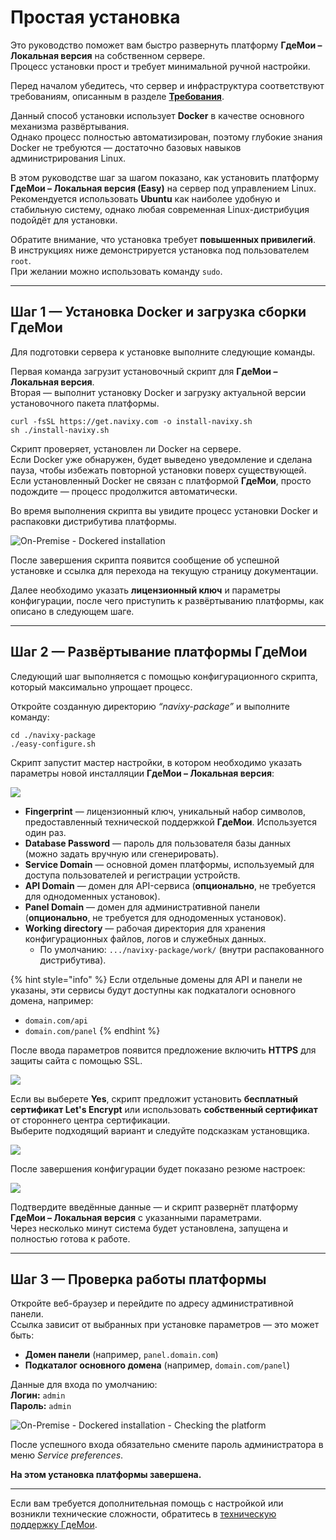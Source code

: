 # Простая установка

Это руководство поможет вам быстро развернуть платформу **ГдеМои – Локальная версия** на собственном сервере.  
Процесс установки прост и требует минимальной ручной настройки.

Перед началом убедитесь, что сервер и инфраструктура соответствуют требованиям, описанным в разделе [**Требования**](../requirements/).

Данный способ установки использует **Docker** в качестве основного механизма развёртывания.  
Однако процесс полностью автоматизирован, поэтому глубокие знания Docker не требуются — достаточно базовых навыков администрирования Linux.

В этом руководстве шаг за шагом показано, как установить платформу **ГдеМои – Локальная версия (Easy)** на сервер под управлением Linux.  
Рекомендуется использовать **Ubuntu** как наиболее удобную и стабильную систему, однако любая современная Linux-дистрибуция подойдёт для установки.

Обратите внимание, что установка требует **повышенных привилегий**.  
В инструкциях ниже демонстрируется установка под пользователем `root`.  
При желании можно использовать команду `sudo`.

---

## Шаг 1 — Установка Docker и загрузка сборки ГдеМои

Для подготовки сервера к установке выполните следующие команды.

Первая команда загрузит установочный скрипт для **ГдеМои – Локальная версия**.  
Вторая — выполнит установку Docker и загрузку актуальной версии установочного пакета платформы.

```
curl -fsSL https://get.navixy.com -o install-navixy.sh
sh ./install-navixy.sh
```

Скрипт проверяет, установлен ли Docker на сервере.  
Если Docker уже обнаружен, будет выведено уведомление и сделана пауза, чтобы избежать повторной установки поверх существующей.  
Если установленный Docker не связан с платформой **ГдеМои**, просто подождите — процесс продолжится автоматически.

Во время выполнения скрипта вы увидите процесс установки Docker и распаковки дистрибутива платформы.

![On-Premise - Dockered installation](../../../on-premise/on-premise/platform-installation/attachments/newdocker.gif)

После завершения скрипта появится сообщение об успешной установке и ссылка для перехода на текущую страницу документации.

Далее необходимо указать **лицензионный ключ** и параметры конфигурации, после чего приступить к развёртыванию платформы, как описано в следующем шаге.

---

## Шаг 2 — Развёртывание платформы ГдеМои

Следующий шаг выполняется с помощью конфигурационного скрипта, который максимально упрощает процесс.

Откройте созданную директорию _“navixy-package”_ и выполните команду:

```
cd ./navixy-package
./easy-configure.sh
```


Скрипт запустит мастер настройки, в котором необходимо указать параметры новой инсталляции **ГдеМои – Локальная версия**:

![](../../../on-premise/on-premise/platform-installation/attachments/image-20250306-184855.png)

* **Fingerprint** — лицензионный ключ, уникальный набор символов, предоставленный технической поддержкой **ГдеМои**. Используется один раз.  
* **Database Password** — пароль для пользователя базы данных (можно задать вручную или сгенерировать).  
* **Service Domain** — основной домен платформы, используемый для доступа пользователей и регистрации устройств.  
* **API Domain** — домен для API-сервиса (**опционально**, не требуется для однодоменных установок).  
* **Panel Domain** — домен для административной панели (**опционально**, не требуется для однодоменных установок).  
* **Working directory** — рабочая директория для хранения конфигурационных файлов, логов и служебных данных.  
  * По умолчанию: `.../navixy-package/work/` (внутри распакованного дистрибутива).  

{% hint style="info" %}
Если отдельные домены для API и панели не указаны, эти сервисы будут доступны как подкаталоги основного домена, например:

* `domain.com/api`  
* `domain.com/panel`
{% endhint %}

После ввода параметров появится предложение включить **HTTPS** для защиты сайта с помощью SSL.

![](../../../on-premise/on-premise/platform-installation/attachments/image-20250306-191609.png)

Если вы выберете **Yes**, скрипт предложит установить **бесплатный сертификат Let's Encrypt** или использовать **собственный сертификат** от стороннего центра сертификации.  
Выберите подходящий вариант и следуйте подсказкам установщика.

![](../../../on-premise/on-premise/platform-installation/attachments/image-20250306-191842.png)

После завершения конфигурации будет показано резюме настроек:

![](../../../on-premise/on-premise/platform-installation/attachments/image-20250306-192813.png)

Подтвердите введённые данные — и скрипт развернёт платформу **ГдеМои – Локальная версия** с указанными параметрами.  
Через несколько минут система будет установлена, запущена и полностью готова к работе.

---

## Шаг 3 — Проверка работы платформы

Откройте веб-браузер и перейдите по адресу административной панели.  
Ссылка зависит от выбранных при установке параметров — это может быть:

* **Домен панели** (например, `panel.domain.com`)  
* **Подкаталог основного домена** (например, `domain.com/panel`)  

Данные для входа по умолчанию:  
**Логин:** `admin`  
**Пароль:** `admin`

![On-Premise - Dockered installation - Checking the platform](../../../on-premise/on-premise/platform-installation/attachments/chrome_VFgPhAehZp.gif)

После успешного входа обязательно смените пароль администратора в меню _Service preferences_.

**На этом установка платформы завершена.**

---

Если вам требуется дополнительная помощь с настройкой или возникли технические сложности, обратитесь в [техническую поддержку ГдеМои](mailto:support@gdemoi.com).
